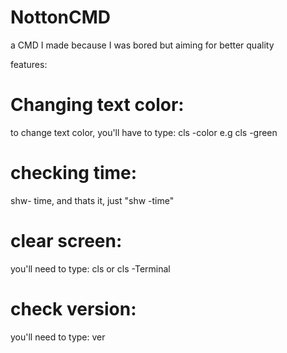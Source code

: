 # NottonCMD
a CMD I made because I was bored but aiming for better quality

features:

# Changing text color:
  to change text color, you'll have to type: cls -color e.g cls -green

# checking time:
  shw- time, and thats it, just "shw -time"

# clear screen:
  you'll need to type: cls or cls -Terminal

# check version:
  you'll need to type: ver
